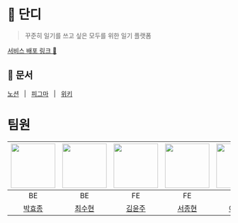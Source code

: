 <h1>📔 단디</h1>

> 꾸준히 일기를 쓰고 싶은 모두를 위한 일기 플랫폼

<p>
<a href="http://223.130.146.253/">서비스 배포 링크 🔗</a>
</p>

<h2 >
📖 문서</h2> 
<p >
  <a href="https://www.notion.so/kimyoonju/fbe671710cd9468587be6232d9697d3c?pvs=4">노션</a>
  &nbsp; | &nbsp; 
  <a href="https://www.figma.com/file/zJVmbuNXUV3cFFIFCqolXY/Dandi_Design?type=design&node-id=0-1&mode=design&t=nfkk1qWdfnKYXdta-0">피그마</a>
  &nbsp; | &nbsp; 
  <a href="https://github.com/boostcampwm2023/web18_Dandi/wiki">위키</a>
</p>

# 팀원

| <img src="https://avatars.githubusercontent.com/u/75190035?v=4" height=100 width=100 /> | <img src="https://avatars.githubusercontent.com/u/113580033?v=4" height=100 width=100 /> | <img src="https://avatars.githubusercontent.com/u/97578425?v=4" height=100 width=100 /> | <img src="https://avatars.githubusercontent.com/u/86141652?v=4" height=100 width=100 /> | <img src="https://avatars.githubusercontent.com/u/81965433?v=4" height=100 width=100 /> |
| :-------------------------------------------------------------------------------------: | :--------------------------------------------------------------------------------------: | :-------------------------------------------------------------------------------------: | :-------------------------------------------------------------------------------------: | :-------------------------------------------------------------------------------------: |
|                                           BE                                            |                                            BE                                            |                                           FE                                            |                                           FE                                            |                                           FE                                            |
|                        [박효종](https://github.com/HyoJongPark)                         |                          [최수현](https://github.com/shunny822)                          |                           [김윤주](https://github.com/gimewn)                           |                          [서종현](https://github.com/surpise)                           |                           [이도훈](https://github.com/dohun2)                           |
